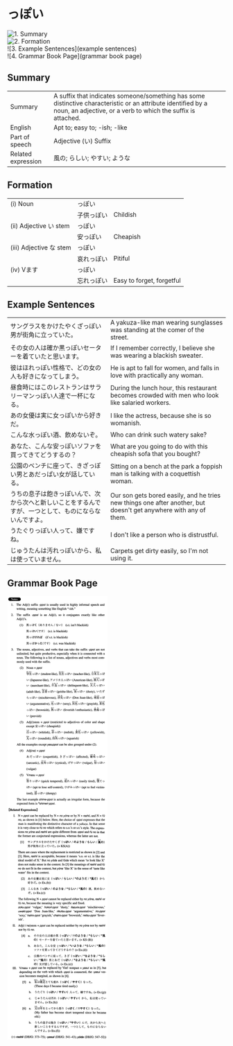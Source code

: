 # っぽい

![1. Summary](summary)<br>
![2. Formation](formation)<br>
![3. Example Sentences](example sentences)<br>
![4. Grammar Book Page](grammar book page)<br>


## Summary

<table><tr>   <td>Summary</td>   <td>A suffix that indicates someone/something has some distinctive characteristic or an attribute identified by a noun, an adjective, or a verb to which the suffix is attached.</td></tr><tr>   <td>English</td>   <td>Apt to; easy to; -ish; -like</td></tr><tr>   <td>Part of speech</td>   <td>Adjective (い) Suffix</td></tr><tr>   <td>Related expression</td>   <td>風の; らしい; やすい; ような</td></tr></table>

## Formation

<table class="table"><tbody><tr class="tr head"><td class="td"><span class="numbers">(i)</span> <span class="bold">Noun</span></td><td class="td"><span class="concept">っぽい</span></td><td class="td"></td></tr><tr class="tr"><td class="td"></td><td class="td"><span>子供</span><span class="concept">っぽい</span></td><td class="td"><span>Childish</span></td></tr><tr class="tr head"><td class="td"><span class="numbers">(ii)</span> <span class="bold">Adjective い stem</span></td><td class="td"><span class="concept">っぽい</span></td><td class="td"></td></tr><tr class="tr"><td class="td"></td><td class="td"><span>安</span><span class="concept">っぽい</span></td><td class="td"><span>Cheapish</span></td></tr><tr class="tr head"><td class="td"><span class="numbers">(iii)</span> <span class="bold">Adjective な stem</span></td><td class="td"><span class="concept">っぽい</span></td><td class="td"></td></tr><tr class="tr"><td class="td"></td><td class="td"><span>哀れ</span><span class="concept">っぽい</span></td><td class="td"><span>Pitiful</span></td></tr><tr class="tr head"><td class="td"><span class="numbers">(iv)</span> <span class="bold">Vます</span></td><td class="td"><span class="concept">っぽい</span></td><td class="td"></td></tr><tr class="tr"><td class="td"></td><td class="td"><span>忘れ</span><span class="concept">っぽい</span></td><td class="td"><span>Easy to forget, forgetful</span></td></tr></tbody></table>

## Example Sentences

<table><tr>   <td>サングラスをかけたやくざっぽい男が街角に立っていた。</td>   <td>A yakuza-like man wearing sunglasses was standing at the comer of the street.</td></tr><tr>   <td>その女の人は確か黒っぽいセーターを着ていたと思います。</td>   <td>If I remember correctly, I believe she was wearing a blackish sweater.</td></tr><tr>   <td>彼はほれっぽい性格で、どの女の人も好きになってしまう。</td>   <td>He is apt to fall for women, and falls in love with practically any woman.</td></tr><tr>   <td>昼食時にはこのレストランはサラリーマンっぽい人達で一杯になる。</td>   <td>During the lunch hour, this restaurant becomes crowded with men who look like salaried workers.</td></tr><tr>   <td>あの女優は実に女っぽいから好きだ。</td>   <td>I like the actress, because she is so womanish.</td></tr><tr>   <td>こんな水っぽい酒、飲めないぞ。</td>   <td>Who can drink such watery sake?</td></tr><tr>   <td>あなた、こんな安っぽいソファを買ってきてどうするの？</td>   <td>What are you going to do with this cheapish sofa that you bought?</td></tr><tr>   <td>公園のベンチに座って、きざっぽい男とあだっぱい女が話している。</td>   <td>Sitting on a bench at the park a foppish man is talking with a coquettish woman.</td></tr><tr>   <td>うちの息子は飽きっぽいんで、次から次へと新しいことをするんですが、一つとして、ものにならないんですよ。</td>   <td>Our son gets bored easily, and he tries new things one after another, but doesn't get anywhere with any of them.</td></tr><tr>   <td>うたぐりっぽい人って、嫌ですね。</td>   <td>I don't like a person who is distrustful.</td></tr><tr>   <td>じゅうたんは汚れっぽいから、私は使っていません。</td>   <td>Carpets get dirty easily, so I'm not using it.</td></tr></table>

## Grammar Book Page

![](../img/Intermediateっぽい.png)

